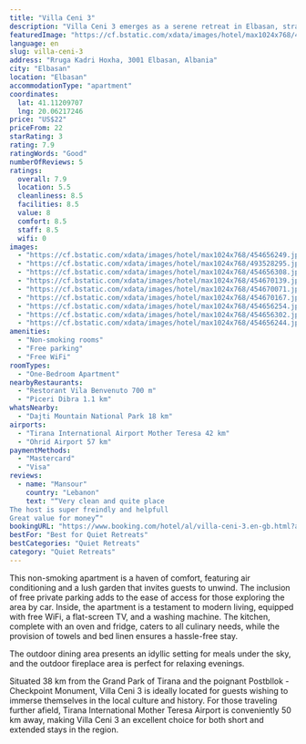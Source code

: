 ```yaml
---
title: "Villa Ceni 3"
description: "Villa Ceni 3 emerges as a serene retreat in Elbasan, strategically positioned a mere 38 km from the historic Skanderbeg Square and a short drive from the scenic Dajti Ekspres Cable Car, 41 km away."
featuredImage: "https://cf.bstatic.com/xdata/images/hotel/max1024x768/454656249.jpg?k=24871dbb16175d2aa1ff4641da25c80dc76fbce5be3151793dc15e8bd15d4aae&o=&hp=1"
language: en
slug: villa-ceni-3
address: "Rruga Kadri Hoxha, 3001 Elbasan, Albania"
city: "Elbasan"
location: "Elbasan"
accommodationType: "apartment"
coordinates:
  lat: 41.11209707
  lng: 20.06217246
price: "US$22"
priceFrom: 22
starRating: 3
rating: 7.9
ratingWords: "Good"
numberOfReviews: 5
ratings:
  overall: 7.9
  location: 5.5
  cleanliness: 8.5
  facilities: 8.5
  value: 8
  comfort: 8.5
  staff: 8.5
  wifi: 0
images:
  - "https://cf.bstatic.com/xdata/images/hotel/max1024x768/454656249.jpg?k=24871dbb16175d2aa1ff4641da25c80dc76fbce5be3151793dc15e8bd15d4aae&o=&hp=1"
  - "https://cf.bstatic.com/xdata/images/hotel/max1024x768/493528295.jpg?k=c7443c5d044cb4d00240c048a4957f03b63f50d030ab76afb2adb5f21c5f4ecd&o=&hp=1"
  - "https://cf.bstatic.com/xdata/images/hotel/max1024x768/454656308.jpg?k=6c83ffd145f095018978c83e1970d2904face006138bf4837d9ca480dd0c5360&o=&hp=1"
  - "https://cf.bstatic.com/xdata/images/hotel/max1024x768/454670139.jpg?k=1902ef4a675129b02c7b68c8b6bc0e52b7fa0bb97eb37db4e84e8ba4813f50ff&o=&hp=1"
  - "https://cf.bstatic.com/xdata/images/hotel/max1024x768/454670071.jpg?k=6f149c66149e8a815f2bb4473eeaf2a84be338540af6b3a960cb7abb043e6133&o=&hp=1"
  - "https://cf.bstatic.com/xdata/images/hotel/max1024x768/454670167.jpg?k=9036ffa7de02d63f8c3884601115db1c0901b116e4c31c05169c1299f98c8793&o=&hp=1"
  - "https://cf.bstatic.com/xdata/images/hotel/max1024x768/454656254.jpg?k=74d330c907f6e20bce8d63133852d7e904ea94b7765b65fff56a4a5cc79c289c&o=&hp=1"
  - "https://cf.bstatic.com/xdata/images/hotel/max1024x768/454656302.jpg?k=9429af62b838faa40f38d4eb1698f4c4043e74569b71e5f59e287144402b17c4&o=&hp=1"
  - "https://cf.bstatic.com/xdata/images/hotel/max1024x768/454656244.jpg?k=d7fca5b9d25f169cc8d1628dec79b7359ae9f2ed98cb0c639b2bd1b3e6defe5e&o=&hp=1"
amenities:
  - "Non-smoking rooms"
  - "Free parking"
  - "Free WiFi"
roomTypes:
  - "One-Bedroom Apartment"
nearbyRestaurants:
  - "Restorant Vila Benvenuto 700 m"
  - "Piceri Dibra 1.1 km"
whatsNearby:
  - "Dajti Mountain National Park 18 km"
airports:
  - "Tirana International Airport Mother Teresa 42 km"
  - "Ohrid Airport 57 km"
paymentMethods:
  - "Mastercard"
  - "Visa"
reviews:
  - name: "Mansour"
    country: "Lebanon"
    text: "“Very clean and quite place
The host is super freindly and helpfull
Great value for money”"
bookingURL: "https://www.booking.com/hotel/al/villa-ceni-3.en-gb.html?aid=8035640"
bestFor: "Best for Quiet Retreats"
bestCategories: "Quiet Retreats"
category: "Quiet Retreats"
---
```


This non-smoking apartment is a haven of comfort, featuring air conditioning and a lush garden that invites guests to unwind. The inclusion of free private parking adds to the ease of access for those exploring the area by car. Inside, the apartment is a testament to modern living, equipped with free WiFi, a flat-screen TV, and a washing machine. The kitchen, complete with an oven and fridge, caters to all culinary needs, while the provision of towels and bed linen ensures a hassle-free stay.

The outdoor dining area presents an idyllic setting for meals under the sky, and the outdoor fireplace area is perfect for relaxing evenings. 

Situated 38 km from the Grand Park of Tirana and the poignant Postbllok - Checkpoint Monument, Villa Ceni 3 is ideally located for guests wishing to immerse themselves in the local culture and history. For those traveling further afield, Tirana International Mother Teresa Airport is conveniently 50 km away, making Villa Ceni 3 an excellent choice for both short and extended stays in the region.